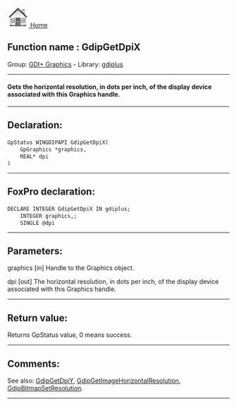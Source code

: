 [<img src="../../images/home.png"> Home ](https://github.com/VFPX/Win32API)  

## Function name : GdipGetDpiX
Group: [GDI+ Graphics](../../functions_group.md#GDIplus_Graphics)  -  Library: [gdiplus](../../Libraries.md#gdiplus)  
***  


#### Gets the horizontal resolution, in dots per inch, of the display device associated with this Graphics handle.
***  


## Declaration:
```foxpro  
GpStatus WINGDIPAPI GdipGetDpiX(
	GpGraphics *graphics,
	REAL* dpi
)  
```  
***  


## FoxPro declaration:
```foxpro  
DECLARE INTEGER GdipGetDpiX IN gdiplus;
	INTEGER graphics,;
	SINGLE @dpi  
```  
***  


## Parameters:
graphics
[in] Handle to the Graphics object.

dpi
[out] The horizontal resolution, in dots per inch, of the display device associated with this Graphics handle.  
***  


## Return value:
Returns GpStatus value, 0 means success.  
***  


## Comments:
See also: [GdipGetDpiY](../gdiplus/GdipGetDpiY.md), [GdipGetImageHorizontalResolution](../gdiplus/GdipGetImageHorizontalResolution.md), [GdipBitmapSetResolution](../gdiplus/GdipBitmapSetResolution.md).  
  
***  

